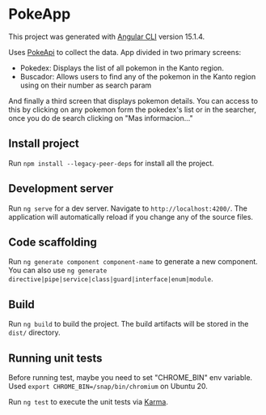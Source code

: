 # PokeApp

This project was generated with [Angular CLI](https://github.com/angular/angular-cli) version 15.1.4.

Uses [PokeApi](pokeapi.co/) to collect the data.
App divided in two primary screens:
- Pokedex: Displays the list of all pokemon in the Kanto region.
- Buscador: Allows users to find any of the pokemon in the Kanto region using on their number as search param

And finally a third screen that displays pokemon details. You can access to this by clicking on any pokemon form the pokedex's list or in the searcher, once you do de search clicking on "Mas informacion..."

## Install project

Run `npm install --legacy-peer-deps` for install all the project.

## Development server

Run `ng serve` for a dev server. Navigate to `http://localhost:4200/`. The application will automatically reload if you change any of the source files.

## Code scaffolding

Run `ng generate component component-name` to generate a new component. You can also use `ng generate directive|pipe|service|class|guard|interface|enum|module`.

## Build

Run `ng build` to build the project. The build artifacts will be stored in the `dist/` directory.

## Running unit tests

Before running test, maybe you need to set "CHROME_BIN" env variable. Used `export CHROME_BIN=/snap/bin/chromium` on Ubuntu 20.


Run `ng test` to execute the unit tests via [Karma](https://karma-runner.github.io).
